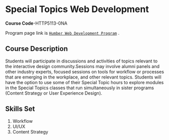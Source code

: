 # Special Topics Web Development 

**Course Code**-HTTP5113-0NA

Program page link is [`Humber Web Development Program`](https://mediaarts.humber.ca/programs/web-development.html) .

## Course Description

Students will participate in discussions and activities of topics relevant to the interactive design community.Sessions may involve alumni panels and other industry experts, focused sessions on tools for workflow or processes that are emerging in the workplace, and other relevant topics. Students will have the option to use some of their Special Topic hours to explore modules in the Special Topics classes that run simultaneously in sister programs (Content Strategy or User Experience Design).

## Skills Set

1. Workflow
2. UI/UX
3. Content Strategy
